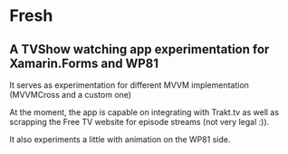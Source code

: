 # Fresh
## A TVShow watching app experimentation for Xamarin.Forms and WP81

It serves as experimentation for different MVVM implementation (MVVMCross and a custom one)

At the moment, the app is capable on integrating with Trakt.tv as well as scrapping the Free TV website for episode streams (not very legal :)).

It also experiments a little with animation on the WP81 side.
